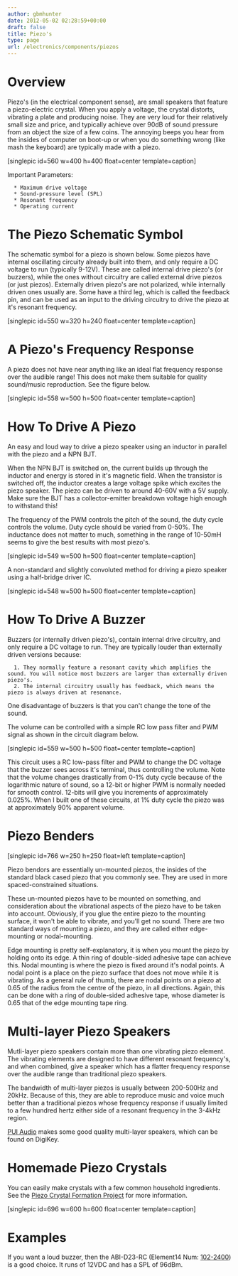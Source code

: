 ```yaml
---
author: gbmhunter
date: 2012-05-02 02:28:59+00:00
draft: false
title: Piezo's
type: page
url: /electronics/components/piezos
---
```


# Overview




Piezo's (in the electrical component sense), are small speakers that feature a piezo-electric crystal. When you apply a voltage, the crystal distorts, vibrating a plate and producing noise. They are very loud for their relatively small size and price, and typically achieve over 90dB of sound pressure from an object the size of a few coins. The annoying beeps you hear from the insides of computer on boot-up or when you do something wrong (like mash the keyboard) are typically made with a piezo.




[singlepic id=560 w=400 h=400 float=center template=caption]




Important Parameters:





	  * Maximum drive voltage
	  * Sound-pressure level (SPL)
	  * Resonant frequency
	  * Operating current



# The Piezo Schematic Symbol




The schematic symbol for a piezo is shown below. Some piezos have internal oscillating circuity already built into them, and only require a DC voltage to run (typically 9-12V). These are called internal drive piezo's (or buzzers), while the ones without circuitry are called external drive piezos (or just piezos). Externally driven piezo's are not polarized, while internally driven ones usually are. Some have a third leg, which is called the feedback pin, and can be used as an input to the driving circuitry to drive the piezo at it's resonant frequency.




[singlepic id=550 w=320 h=240 float=center template=caption]




# A Piezo's Frequency Response




A piezo does not have near anything like an ideal flat frequency response over the audible range! This does not make them suitable for quality sound/music reproduction. See the figure below.




[singlepic id=558 w=500 h=500 float=center template=caption]




# How To Drive A Piezo




An easy and loud way to drive a piezo speaker using an inductor in parallel with the piezo and a NPN BJT.




When the NPN BJT is switched on, the current builds up through the inductor and energy is stored in it's magnetic field. When the transistor is switched off, the inductor creates a large voltage spike which excites the piezo speaker. The piezo can be driven to around 40-60V with a 5V supply. Make sure the BJT has a collector-emitter breakdown voltage high enough to withstand this!




The frequency of the PWM controls the pitch of the sound, the duty cycle controls the volume. Duty cycle should be varied from 0-50%. The inductance does not matter to much, something in the range of 10-50mH seems to give the best results with most piezo's.




[singlepic id=549 w=500 h=500 float=center template=caption]




A non-standard and slightly convoluted method for driving a piezo speaker using a half-bridge driver IC.




[singlepic id=548 w=500 h=500 float=center template=caption]




# How To Drive A Buzzer




Buzzers (or internally driven piezo's), contain internal drive circuitry, and only require a DC voltage to run. They are typically louder than externally driven versions because:





	  1. They normally feature a resonant cavity which amplifies the sound. You will notice most buzzers are larger than externally driven piezo's.
	  2. The internal circuitry usually has feedback, which means the piezo is always driven at resonance.



One disadvantage of buzzers is that you can't change the tone of the sound.




The volume can be controlled with a simple RC low pass filter and PWM signal as shown in the circuit diagram below.




[singlepic id=559 w=500 h=500 float=center template=caption]




This circuit uses a RC low-pass filter and PWM to change the DC voltage that the buzzer sees across it's terminal, thus controlling the volume. Note that the volume changes drastically from 0-1% duty cycle because of the logarithmic nature of sound, so a 12-bit or higher PWM is normally needed for smooth control. 12-bits will give you increments of approximately 0.025%. When I built one of these circuits, at 1% duty cycle the piezo was at approximately 90% apparent volume.




# Piezo Benders




[singlepic id=766 w=250 h=250 float=left template=caption]




Piezo bendors are essentially un-mounted piezos, the insides of the standard black cased piezo that you commonly see. They are used in more spaced-constrained situations.




These un-mounted piezos have to be mounted on something, and consideration about the vibrational aspects of the piezo have to be taken into account. Obviously, if you glue the entire piezo to the mounting surface, it won't be able to vibrate, and you'll get no sound. There are two standard ways of mounting a piezo, and they are called either edge-mounting or nodal-mounting.




Edge mounting is pretty self-explanatory, it is when you mount the piezo by holding onto its edge. A thin ring of double-sided adhesive tape can achieve this. Nodal mounting is where the piezo is fixed around it's nodal points. A nodal point is a place on the piezo surface that does not move while it is vibrating. As a general rule of thumb, there are nodal points on a piezo at 0.65 of the radius from the centre of the piezo, in all directions. Again, this can be done with a ring of double-sided adhesive tape, whose diameter is 0.65 that of the edge mounting tape ring.




# Multi-layer Piezo Speakers




Mutli-layer piezo speakers contain more than one vibrating piezo element. The vibrating elements are designed to have different resonant frequency's, and when combined, give a speaker which has a flatter frequency response over the audible range than traditional piezo speakers.




The bandwidth of multi-layer piezos is usually between 200-500Hz and 20kHz. Because of this, they are able to reproduce music and voice much better than a traditional piezos whose frequency response if usually limited to a few hundred hertz either side of a resonant frequency in the 3-4kHz region.




[PUI Audio](http://www.puiaudio.com/) makes some good quality multi-layer speakers, which can be found on DigiKey.




# Homemade Piezo Crystals




You can easily make crystals with a few common household ingredients. See the [Piezo Crystal Formation Project](http://blog.mbedded.ninja/electronics/projects/piezo-crystal-formation) for more information.




[singlepic id=696 w=600 h=600 float=center template=caption]




# Examples




If you want a loud buzzer, then the ABI-D23-RC (Element14 Num: [102-2400](http://nz.element14.com/pro-signal/abi-023-rc/piezo-buzzer-12vdc-leads/dp/1022400)) is a good choice. It runs of 12VDC and has a SPL of 96dBm.
